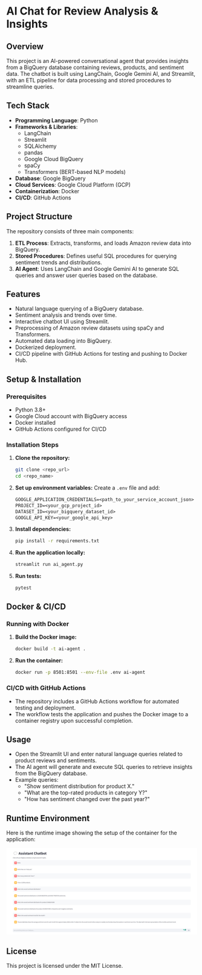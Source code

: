 # AI Chat for Review Analysis & Insights

## Overview
This project is an AI-powered conversational agent that provides insights from a BigQuery database containing reviews, products, and sentiment data. The chatbot is built using LangChain, Google Gemini AI, and Streamlit, with an ETL pipeline for data processing and stored procedures to streamline queries.

## Tech Stack
- **Programming Language**: Python
- **Frameworks & Libraries**:
  - LangChain
  - Streamlit
  - SQLAlchemy
  - pandas
  - Google Cloud BigQuery
  - spaCy
  - Transformers (BERT-based NLP models)
- **Database**: Google BigQuery
- **Cloud Services**: Google Cloud Platform (GCP)
- **Containerization**: Docker
- **CI/CD**: GitHub Actions

## Project Structure
The repository consists of three main components:
1. **ETL Process**: Extracts, transforms, and loads Amazon review data into BigQuery.
2. **Stored Procedures**: Defines useful SQL procedures for querying sentiment trends and distributions.
3. **AI Agent**: Uses LangChain and Google Gemini AI to generate SQL queries and answer user queries based on the database.

## Features
- Natural language querying of a BigQuery database.
- Sentiment analysis and trends over time.
- Interactive chatbot UI using Streamlit.
- Preprocessing of Amazon review datasets using spaCy and Transformers.
- Automated data loading into BigQuery.
- Dockerized deployment.
- CI/CD pipeline with GitHub Actions for testing and pushing to Docker Hub.

## Setup & Installation
### Prerequisites
- Python 3.8+
- Google Cloud account with BigQuery access
- Docker installed
- GitHub Actions configured for CI/CD

### Installation Steps
1. **Clone the repository:**
   ```sh
   git clone <repo_url>
   cd <repo_name>
   ```
2. **Set up environment variables:**
   Create a `.env` file and add:
   ```env
   GOOGLE_APPLICATION_CREDENTIALS=<path_to_your_service_account_json>
   PROJECT_ID=<your_gcp_project_id>
   DATASET_ID=<your_bigquery_dataset_id>
   GOOGLE_API_KEY=<your_google_api_key>
   ```
3. **Install dependencies:**
   ```sh
   pip install -r requirements.txt
   ```
4. **Run the application locally:**
   ```sh
   streamlit run ai_agent.py
   ```
5. **Run tests:**
   ```sh
   pytest
   ```

## Docker & CI/CD
### Running with Docker
1. **Build the Docker image:**
   ```sh
   docker build -t ai-agent .
   ```
2. **Run the container:**
   ```sh
   docker run -p 8501:8501 --env-file .env ai-agent
   ```

### CI/CD with GitHub Actions
- The repository includes a GitHub Actions workflow for automated testing and deployment.
- The workflow tests the application and pushes the Docker image to a container registry upon successful completion.

## Usage
- Open the Streamlit UI and enter natural language queries related to product reviews and sentiments.
- The AI agent will generate and execute SQL queries to retrieve insights from the BigQuery database.
- Example queries:
  - "Show sentiment distribution for product X."
  - "What are the top-rated products in category Y?"
  - "How has sentiment changed over the past year?"


## Runtime Environment

Here is the runtime image showing the setup of the container for the application:

![Runtime Image](response_example/runtime.png)


## License
This project is licensed under the MIT License.

